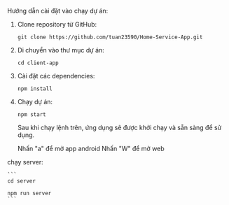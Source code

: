 Hướng dẫn cài đặt vào chạy dự án:

1. Clone repository từ GitHub:

    ```
    git clone https://github.com/tuan23590/Home-Service-App.git
    ```

2. Di chuyển vào thư mục dự án:

    ```
    cd client-app
    ```

3. Cài đặt các dependencies:

    ```
    npm install
    ```

4. Chạy dự án:

    ```
    npm start
    ```

    Sau khi chạy lệnh trên, ứng dụng sẽ được khởi chạy và sẵn sàng để sử dụng.
   
    Nhấn "a" để mở app android
    Nhấn "W" để mở web


chạy server:

    ```
    cd server 

    npm run server
    ```
